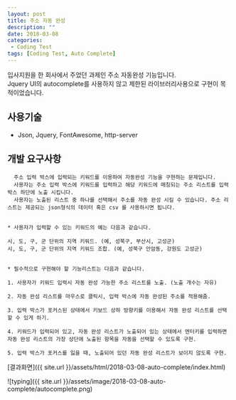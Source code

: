 ```yaml
---
layout: post
title: 주소 자동 완성
description: ""
date: 2018-03-08
categories:
 - Coding Test
tags: [Coding Test, Auto Complete]
---
```


입사지원을 한 회사에서 주었던 과제인 주소 자동완성 기능입니다.<br>
Jquery UI의 autocomplete를 사용하지 않고 제한된 라이브러리사용으로 구현이 목적이었습니다.


## 사용기술
- Json, Jquery, FontAwesome, http-server


## 개발 요구사항
```text
  주소 입력 박스에 입력되는 키워드를 이용하여 자동완성 기능을 구현하는 문제입니다.
  사용자는 주소 입력 박스에 키워드를 입력하고 해당 키워드에 매칭되는 주소 리스트를 입력 박스 하단에 노출 시킵니다.
  사용자는 노출된 리스트 중 하나를 선택해서 주소를 자동 완성 시킬 수 있습니다. 주소 리스트는 제공되는 json형식의 데이터 혹은 csv 를 사용하시면 됩니다.


* 사용자가 입력할 수 있는 키워드의 예는 다음과 같습니다.

시, 도, 구, 군 단위의 지역 키워드. (예, 성북구, 부산시, 고성군)
시, 도, 구, 군 단위의 지역 키워드 조합. (예, 성북구 안암동, 강원도 고성군)


* 필수적으로 구현해야 할 기능리스트는 다음과 같습니다.

1. 사용자가 키워드 입력시 자동 완성 가능한 주소 리스트를 노출. (노출 개수는 자유)

2. 자동 완성 리스트를 마우스로 클릭시, 입력 박스에 자동 완성된 주소를 적용해줌.

3. 입력 박스가 포커스된 상태에서 키보드 상하 방향키를 이용해서 자동 완성 리스트를 선택할 수 있게 하기.

4. 키워드가 입력되어 있고, 자동 완성 리스트가 노출되어 있는 상태에서 엔터키를 입력하면 자동 완성 리스트의 가장 상단에 노출된 항목을 자동을 선택할 수 있도록 구현.

5. 입력 박스가 포커스를 잃을 때, 노출되어 있던 자동 완성 리스트가 보이지 않도록 구현.

```

[결과화면]({{ site.url }}/assets/html/2018-03-08-auto-complete/index.html)<br>

![typing]({{ site.url }}/assets/image/2018-03-08-auto-complete/autocomplete.png)